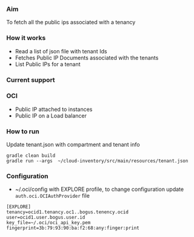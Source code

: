 ### Aim

To fetch all the public ips associated with a tenancy

### How it works 
* Read a list of json file with tenant Ids
* Fetches Public IP Documents associated with the tenants
* List Public IPs for a tenant

### Current support

### OCI
* Public IP attached to instances
* Public IP on a Load balancer

### How to run

Update tenant.json with compartment and tenant info 

```
gradle clean build
gradle run --args  ~/cloud-inventory/src/main/resources/tenant.json
```

### Configuration
* ~/.oci/config with EXPLORE profile, to change configuration update `auth.oci.OCIAuthProvider` file

```
[EXPLORE]
tenancy=ocid1.tenancy.oc1..bogus.tenency.ocid
user=ocid1.user.bogus.user.id
key_file=~/.oci/oci_api_key.pem
fingerprint=3b:79:93:90:ba:f2:68:any:finger:print
```
